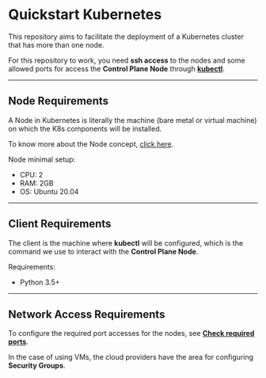 # Quickstart Kubernetes

This repository aims to facilitate the deployment of a Kubernetes cluster that has more than one node.

For this repository to work, you need **ssh access** to the nodes and some allowed ports for access the **Control Plane Node** through [**kubectl**](https://kubernetes.io/pt/docs/reference/kubectl/cheatsheet/). 

---

## Node Requirements

A Node in Kubernetes is literally the machine (bare metal or virtual machine) on which the K8s components will be installed.

To know more about the Node concept, [click here](https://kubernetes.io/docs/concepts/architecture/nodes/).

Node minimal setup:

* CPU: 2
* RAM: 2GB
* OS: Ubuntu 20.04

---

## Client Requirements

The client is the machine where **kubectl** will be configured, which is the command we use to interact with the **Control Plane Node**. 

Requirements:

* Python 3.5+

---

## Network Access Requirements

To configure the required port accesses for the nodes, see [**Check required ports**](https://kubernetes.io/docs/setup/production-environment/tools/kubeadm/install-kubeadm/#check-required-ports).

In the case of using VMs, the cloud providers have the area for configuring **Security Groups**.
